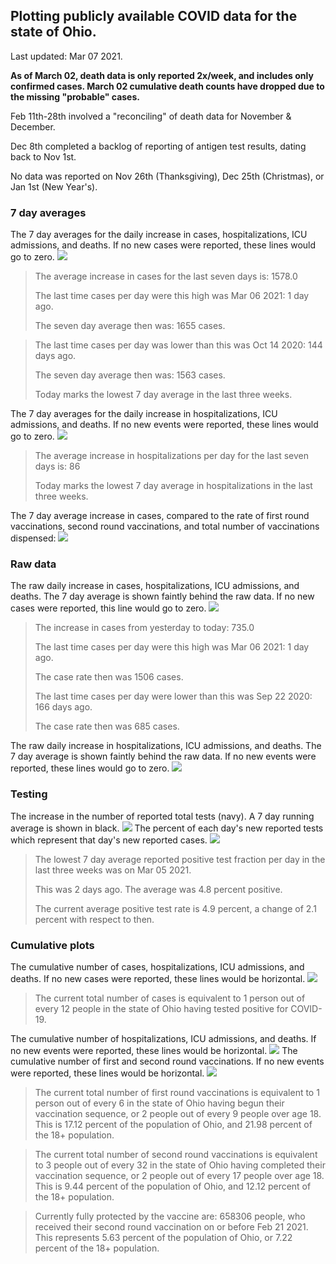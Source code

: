 ## Plotting publicly available COVID data for the state of Ohio. 

Last updated: Mar 07 2021. 

**As of March 02, death data is only reported 2x/week, and includes only confirmed cases. March 02 cumulative death counts have dropped due to the missing "probable" cases.**

Feb 11th-28th involved a "reconciling" of death data for November & December.

Dec 8th completed a backlog of reporting of antigen test results, dating back to Nov 1st.

No data was reported on Nov 26th (Thanksgiving), Dec 25th (Christmas), or Jan 1st (New Year's).
### 7 day averages
The 7 day averages for the daily increase in cases, hospitalizations, ICU admissions, and deaths. If no new cases were reported, these lines would go to zero.
![](7dayaverage_cases.png)

>The average increase in cases for the last seven days is: 1578.0
>
>The last time cases per day were this high was Mar 06 2021: 1 day ago.
>
>The seven day average then was: 1655 cases.

>
>The last time cases per day was lower than this was Oct 14 2020: 144 days ago.
>
>The seven day average then was: 1563 cases.
>
>Today marks the lowest 7 day average in the last three weeks.

The 7 day averages for the daily increase in hospitalizations, ICU admissions, and deaths. If no new events were reported, these lines would go to zero.
![](7dayaverage_hospital.png)

>The average increase in hospitalizations per day for the last seven days is: 86
>
>Today marks the lowest 7 day average in hospitalizations in the last three weeks.

The 7 day average increase in cases, compared to the rate of first round vaccinations, second round vaccinations, and total number of vaccinations dispensed:
![](DailyVaccinationsCases.png)

### Raw data
The raw daily increase in cases, hospitalizations, ICU admissions, and deaths. The 7 day average is shown faintly behind the raw data. If no new cases were reported, this line would go to zero.
![](DailyCases.png)

>The increase in cases from yesterday to today: 735.0 
>
>The last time cases per day were this high was Mar 06 2021: 1 day ago. 
>
>The case rate then was 1506 cases.
>
>The last time cases per day were lower than this was Sep 22 2020: 166 days ago. 
>
>The case rate then was 685 cases.

The raw daily increase in hospitalizations, ICU admissions, and deaths. The 7 day average is shown faintly behind the raw data. If no new events were reported, these lines would go to zero.
![](DailyHospitalizations.png)

### Testing

The increase in the number of reported total tests (navy). A 7 day running average is shown in black.
![](DailyTests.png)
The percent of each day's new reported tests which represent that day's new reported cases.
![](percentpositive_tests.png)

>The lowest 7 day average reported positive test fraction per day in the last three weeks was on Mar 05 2021.
>
>This was 2 days ago. The average was 4.8 percent positive. 
>
>The current average positive test rate is 4.9 percent, a change of 2.1 percent with respect to then. 

### Cumulative plots
The cumulative number of cases, hospitalizations, ICU admissions, and deaths. If no new cases were reported, these lines would be horizontal.
![](Cases.png)

>The current total number of cases is equivalent to 1 person out of every 12 people in the state of Ohio having tested positive for COVID-19.

The cumulative number of hospitalizations, ICU admissions, and deaths. If no new events were reported, these lines would be horizontal.
![](Hospitalizations.png)
The cumulative number of first and second round vaccinations. If no new events were reported, these lines would be horizontal.
![](Vaccinations.png)

>The current total number of first round vaccinations is equivalent to 1 person out of every 6 in the state of Ohio having begun their vaccination sequence,  or 2 people out of every 9 people over age 18.
 >This is 17.12 percent of the population of Ohio, and 21.98 percent of the 18+ population.

>The current total number of second round vaccinations is equivalent to 3 people out of every 32 in the state of Ohio having completed their vaccination sequence, or 2 people out of every 17 people over age 18. 
>This is 9.44 percent of the population of Ohio, and 12.12 percent of the 18+ population.

>Currently fully protected by the vaccine are: 658306 people, who received their second round vaccination on or before Feb 21 2021.
>This represents 5.63 percent of the population of Ohio, or 7.22 percent of the 18+ population.

